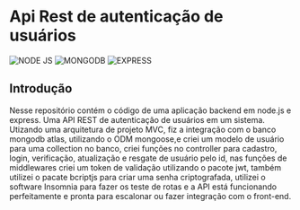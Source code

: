 # Api Rest de autenticação de usuários

<div style='display: inline-block'>
  <img aling='center' alt= 'NODE JS' src='https://img.shields.io/badge/Node.js-43853D?style=for-the-badge&logo=node.js&logoColor=white'/>
  <img aling='center' alt= 'MONGODB' src='https://img.shields.io/badge/MongoDB-4EA94B?style=for-the-badge&logo=mongodb&logoColor=white'/>
  <img aling='center' alt= 'EXPRESS' src='https://img.shields.io/badge/Express.js-404D59?style=for-the-badge'/>
</div><br>

## Introdução

Nesse repositório contém o código de uma aplicação backend em node.js e express.
Uma API REST de autenticação de usuários em um sistema. Utizando uma arquitetura de projeto MVC, fiz a integração com o banco mongodb atlas, utilizando 
o ODM mongoose,e criei um modelo de usuário para uma collection no banco, criei funções no controller para cadastro, login, verificação, 
atualização e resgate de usuário pelo id, nas funções de middlewares criei um token de validação utilizando o pacote jwt, também utilizei o pacate bcriptjs para criar uma senha criptografada, utilizei o software Insomnia para fazer os teste de rotas e a API está funcionando perfeitamente e pronta para escalonar ou fazer integração com o front-end.
